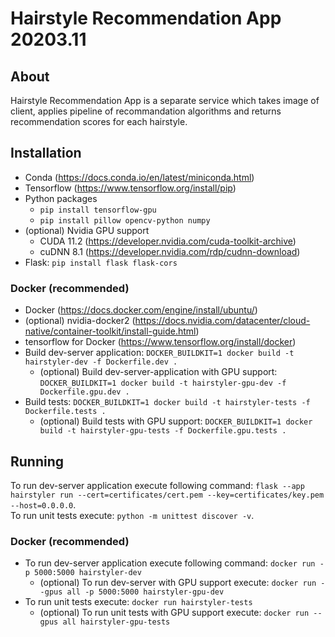 # Hairstyle Recommendation App 20203.11
## About
Hairstyle Recommendation App is a separate service which takes image of client, applies pipeline of recommandation algorithms and returns recommendation scores for each hairstyle.

## Installation
* Conda (https://docs.conda.io/en/latest/miniconda.html)
* Tensorflow (https://www.tensorflow.org/install/pip)
* Python packages
  * `pip install tensorflow-gpu`
  * `pip install pillow opencv-python numpy`
* (optional) Nvidia GPU support
  * CUDA 11.2 (https://developer.nvidia.com/cuda-toolkit-archive)
  * cuDNN 8.1 (https://developer.nvidia.com/rdp/cudnn-download)
* Flask: `pip install flask flask-cors`

### Docker (recommended)
* Docker (https://docs.docker.com/engine/install/ubuntu/)
* (optional) nvidia-docker2 (https://docs.nvidia.com/datacenter/cloud-native/container-toolkit/install-guide.html)
* tensorflow for Docker (https://www.tensorflow.org/install/docker)
* Build dev-server application: `DOCKER_BUILDKIT=1 docker build -t hairstyler-dev -f Dockerfile.dev .`
  * (optional) Build dev-server-application with GPU support: `DOCKER_BUILDKIT=1 docker build -t hairstyler-gpu-dev -f Dockerfile.gpu.dev .`
* Build tests: `DOCKER_BUILDKIT=1 docker build -t hairstyler-tests -f Dockerfile.tests .`
  * (optional) Build tests with GPU support: `DOCKER_BUILDKIT=1 docker build -t hairstyler-gpu-tests -f Dockerfile.gpu.tests .`

## Running
To run dev-server application execute following command: `flask --app hairstyler run --cert=certificates/cert.pem --key=certificates/key.pem --host=0.0.0.0`.   
To run unit tests execute: `python -m unittest discover -v`.

### Docker (recommended)
* To run dev-server application execute following command: `docker run -p 5000:5000 hairstyler-dev`
  * (optional) To run dev-server with GPU support execute: `docker run --gpus all -p 5000:5000 hairstyler-gpu-dev`
* To run unit tests execute: `docker run hairstyler-tests`
  * (optional) To run unit tests with GPU support execute: `docker run --gpus all hairstyler-gpu-tests`
